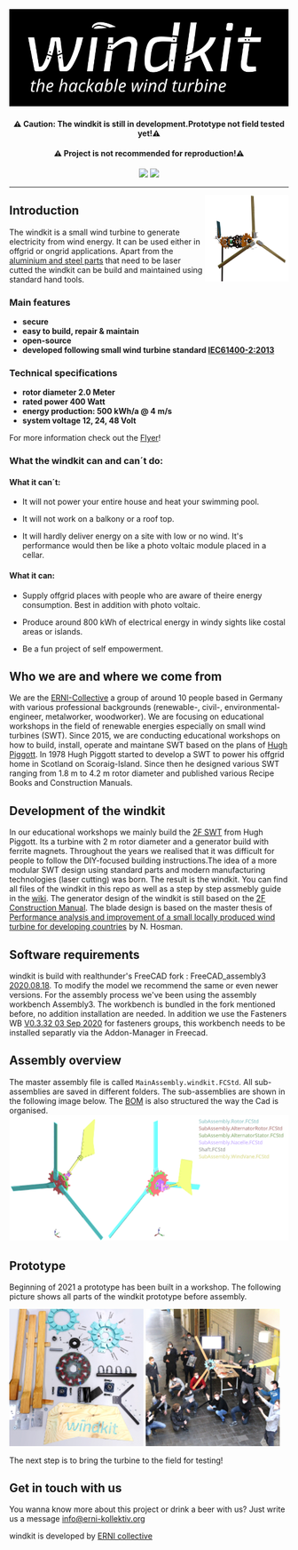 <div align="center">
  <img  src="./Images/WindkitLogo.svg" />

#### ⚠️ Caution: The windkit is still in development.Prototype not field tested yet!⚠️

#### ⚠️ Project is not recommended for reproduction!⚠️

<img src="https://img.shields.io/badge/license-OHL-0">
  <img src="https://img.shields.io/badge/status-prototype-critical">

</div>

___

<img align="right" src="./Images/WindkitExploded.png" width="30%">

## Introduction

The windkit is a small wind turbine to generate electricity from wind energy. It can be used either in offgrid or ongrid applications. Apart from the [aluminium and steel parts](/-/tree/master/Export/LaserCutterFiles) that need to be laser cutted the windkit can be build and maintained using standard hand tools.

### Main features

- **secure**
- **easy to build, repair & maintain**
- **open-source**
- **developed following small wind turbine standard [IEC61400-2:2013](https://webstore.iec.ch/publication/5433)**

### Technical specifications

- **rotor diameter 2.0 Meter**
- **rated power 400 Watt**
- **energy production: 500 kWh/a @ 4 m/s**
- **system voltage 12, 24, 48 Volt**

For more information check out the [Flyer](./Misc/FlyerWindkit.pdf)!

### What the windkit can and can´t do:

#### What it can´t:

* It will not power your entire house and heat your swimming pool.

* It will not work on a balkony or a roof top.

* It will hardly deliver energy on a site with low or no wind. It's performance would then be like a photo voltaic module placed in a cellar.

#### What it can:

* Supply offgrid places with people who are aware of theire energy consumption. Best in addition with photo voltaic.

* Produce around 800 kWh of electrical energy in windy sights like costal areas or islands.

* Be a fun project of self empowerment.

## Who we are and where we come from

We are the [ERNI-Collective](https://www.erni-kollektiv.org/)  a group of around 10 people based in Germany with various professional backgrounds (renewable-, civil-, environmental-engineer, metalworker, woodworker). We are focusing on educational workshops in the field of renewable energies especially on small wind turbines (SWT). Since 2015, we are conducting educational workshops on how to build, install, operate and maintane SWT based on the plans of [Hugh Piggott](https://scoraigwind.co.uk/a-wind-turbine-recipe-book/). In 1978 Hugh Piggott started to develop a SWT to power his offgrid home in Scotland on Scoraig-Island. Since then he designed various SWT ranging from 1.8 m to 4.2 m rotor diameter and published various Recipe Books and Construction Manuals.

## Development of the windkit

In our educational workshops we mainly build the [2F SWT](https://scoraigwind.co.uk/2014/06/ebook-plans-for-2f-turbine-now-finally-published/) from Hugh Piggott. Its a turbine with 2 m rotor diameter and a generator build with ferrite magnets. Throughout the years we realised that it was difficult for people to follow the DIY-focused building instructions.The idea of a more modular SWT design using standard parts and modern manufacturing technologies (laser cutting) was born.
The result is the windkit. You can find all files of the windkit in this repo as well as a step by step assmebly guide in the [wiki](https://git.erni-kollektiv.org/erni/windkit/-/wikis/1.Introduction).
The generator design of the windkit is still based on the [2F Construction Manual](https://scoraigwind.co.uk/2014/06/ebook-plans-for-2f-turbine-now-finally-published/). The blade design is based on the master thesis of [Performance analysis and improvement of a small locally produced wind turbine for developing countries](file:///C:/Users/imman/Downloads/Nienke%20Hosman%20r.pdf) by N. Hosman.

## Software requirements

windkit is build with realthunder's FreeCAD fork : FreeCAD_assembly3 [2020.08.18](https://github.com/realthunder/FreeCAD_assembly3/releases/tag/0.11). To modify the model we recommend the same or even newer versions. For the assembly process we've been using the assembly workbench Assembly3. The workbench is bundled in the fork mentioned before, no addition installation are needed. In addition we use the Fasteners WB [V0.3.32 03 Sep 2020](https://github.com/shaise/FreeCAD_FastenersWB/tree/bbdcf82e55467523f5533179a896225213b0b5f1) for fasteners groups, this workbench needs to be installed separatly via the Addon-Manager in Freecad. 

## Assembly overview

The master assembly file is called `MainAssembly.windkit.FCStd`. All sub-assemblies are saved in different folders. The sub-assemblies are shown in the following image below. The [BOM](./Bom.ods) is also structured the way the Cad is organised.
![](./Images/AssemblyOverview.png)

## Prototype

Beginning of 2021 a prototype has been built in a workshop.
The following picture shows all parts of the windkit prototype before assembly. 

<img  src="./Images/Parts.jpg" width="48%">
  <img  src="./Images/Workshop.jpg" flouat="left" width="48%">

The next step is to bring the turbine to the field for testing!

## Get in touch with us

You wanna know more about this project or drink a beer with us? Just write us a message info@erni-kollektiv.org

windkit is developed by [ERNI collective](https://www.erni-kollektiv.org/)
